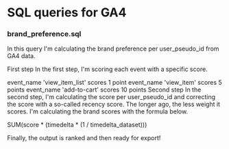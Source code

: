 # SQL queries for GA4


### brand_preference.sql
In this query I'm calculating the brand preference per user_pseudo_id from GA4 data.

First step
In the first step, I'm scoring each event with a specific score.

event_name 'view_item_list' scores 1 point
event_name 'view_item' scores 5 points
event_name 'add-to-cart' scores 10 points
Second step
In the second step, I'm calculating the score per user_pseudo_id and correcting the score with a so-called recency score. The longer ago, the less weight it scores. I'm calculating the brand scores with the formula below.

SUM(score * (timedelta * (1 / timedelta_dataset)))

Finally, the output is ranked and then ready for export!
